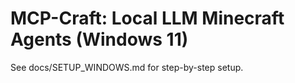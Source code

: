 # MCP-Craft: Local LLM Minecraft Agents (Windows 11)

See docs/SETUP_WINDOWS.md for step-by-step setup.
